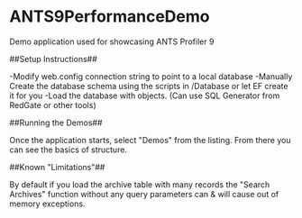 ANTS9PerformanceDemo
====================

Demo application used for showcasing ANTS Profiler 9

##Setup Instructions##

-Modify web.config connection string to point to a local database
-Manually Create the database schema using the scripts in /Database or let EF create it for you
-Load the database with objects.  (Can use SQL Generator from RedGate or other tools)

##Running the Demos##

Once the application starts, select "Demos" from the listing.  From there you can see the basics of structure.  

##Known "Limitations"##

By default if you load the archive table with many records the "Search Archives" function without any query parameters can & will cause out of memory exceptions.